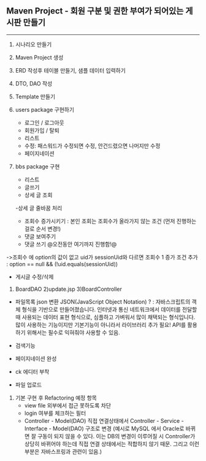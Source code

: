 **Maven Project - 회원 구분 및 권한 부여가 되어있는 게시판 만들기**
---
<hr>

1. 시나리오 만들기
2. Maven Project 생성
3. ERD 작성후 테이블 만들기, 샘플 데이터 입력하기
4. DTO, DAO 작성
5. Template 만들기
6. users package 구현하기
   - 로그인 / 로그아웃
   - 회원가입 / 탈퇴
   - 리스트
   - 수정: 패스워드가 수정되면 수정, 안건드렸으면 나머지만 수정
   - 페이지네이션
  
7. bbs package 구현
   - 리스트
   - 글쓰기
   - 상세 글 조회

   -상세 글 줄바꿈 처리
   - 조회수 증가시키기 : 본인 조회는 조회수가 올라가지 않는 조건
  (먼저 진행하는걸로 순서 변경!)
   - 댓글 보여주기
   - 댓글 쓰기
  @오전동안 여기까지 진행함!@

->조회수 에 option의 값이 없고 uid가 sessionUid와 다르면 
조회수 1 증가 조건 추가
: option == null && (!uid.equals(sessionUid))

   - 게시글 수정/삭제
   1) BoardDAO    2)update.jsp      3)BoardController

   - 파일목록 json 변환
  JSON(JavaScript Object Notation) ?
  : 자바스크립트의 객체 형식을 기반으로 만들어졌습니다.
  인터넷과 통신 네트워크에서 데이터를 전달할 때 사용되는 데이터 표현 형식으로, 심플하고 가벼워서 많이 채택되는 형식입니다.
  많이 사용하는 기능이지만 기본기능이 아니라서 라이브러리 추가 필요!
  API를 활용하기 위해서는 필수로 익혀줘야 사용할 수 있음.

   - 검색기능
   - 페이지네이션 완성
   - ck 에디터 부착
   - 파일 업로드

1. 기본 구현 후 Refactoring 예정 항목
   - view file 외부에서 접근 못하도록 차단
   - login 여부를 체크하는 필터
   - Controller - Model(DAO) 직접 연결상태에서 
      Controller - Service - Interface - Model(DAO) 구조로 변경
   (예시로 MySQL 에서 Oracle로 바뀌면 잘 구동이 되지 않을 수 있다.
   이는 DB의 변경이 이루어질 시 Controller가 상당히 바뀌어야 하는데
   직접 연결 상태에서는 적합하지 않기 때문. 그리고 이런 부분은 자바스프링과 관련이 있음.)